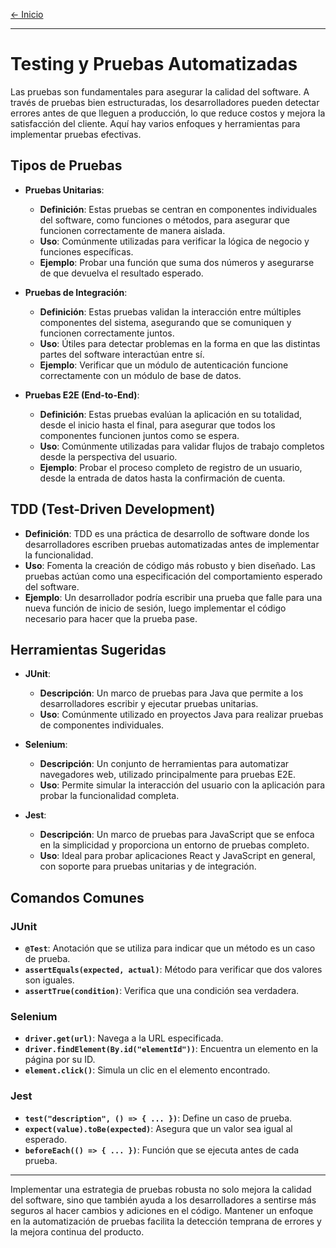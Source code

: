 [← Inicio](./README.md)

------

# Testing y Pruebas Automatizadas

Las pruebas son fundamentales para asegurar la calidad del software. A través de pruebas bien estructuradas, los desarrolladores pueden detectar errores antes de que lleguen a producción, lo que reduce costos y mejora la satisfacción del cliente. Aquí hay varios enfoques y herramientas para implementar pruebas efectivas.

## Tipos de Pruebas

- **Pruebas Unitarias**: 
  - **Definición**: Estas pruebas se centran en componentes individuales del software, como funciones o métodos, para asegurar que funcionen correctamente de manera aislada.
  - **Uso**: Comúnmente utilizadas para verificar la lógica de negocio y funciones específicas.
  - **Ejemplo**: Probar una función que suma dos números y asegurarse de que devuelva el resultado esperado.
  
- **Pruebas de Integración**: 
  - **Definición**: Estas pruebas validan la interacción entre múltiples componentes del sistema, asegurando que se comuniquen y funcionen correctamente juntos.
  - **Uso**: Útiles para detectar problemas en la forma en que las distintas partes del software interactúan entre sí.
  - **Ejemplo**: Verificar que un módulo de autenticación funcione correctamente con un módulo de base de datos.
  
- **Pruebas E2E (End-to-End)**: 
  - **Definición**: Estas pruebas evalúan la aplicación en su totalidad, desde el inicio hasta el final, para asegurar que todos los componentes funcionen juntos como se espera.
  - **Uso**: Comúnmente utilizadas para validar flujos de trabajo completos desde la perspectiva del usuario.
  - **Ejemplo**: Probar el proceso completo de registro de un usuario, desde la entrada de datos hasta la confirmación de cuenta.

## TDD (Test-Driven Development)

- **Definición**: TDD es una práctica de desarrollo de software donde los desarrolladores escriben pruebas automatizadas antes de implementar la funcionalidad. 
- **Uso**: Fomenta la creación de código más robusto y bien diseñado. Las pruebas actúan como una especificación del comportamiento esperado del software.
- **Ejemplo**: Un desarrollador podría escribir una prueba que falle para una nueva función de inicio de sesión, luego implementar el código necesario para hacer que la prueba pase.

## Herramientas Sugeridas

- **JUnit**: 
  - **Descripción**: Un marco de pruebas para Java que permite a los desarrolladores escribir y ejecutar pruebas unitarias.
  - **Uso**: Comúnmente utilizado en proyectos Java para realizar pruebas de componentes individuales.
  
- **Selenium**: 
  - **Descripción**: Un conjunto de herramientas para automatizar navegadores web, utilizado principalmente para pruebas E2E.
  - **Uso**: Permite simular la interacción del usuario con la aplicación para probar la funcionalidad completa.
  
- **Jest**: 
  - **Descripción**: Un marco de pruebas para JavaScript que se enfoca en la simplicidad y proporciona un entorno de pruebas completo.
  - **Uso**: Ideal para probar aplicaciones React y JavaScript en general, con soporte para pruebas unitarias y de integración.

## Comandos Comunes

### JUnit

- **`@Test`**: Anotación que se utiliza para indicar que un método es un caso de prueba.
- **`assertEquals(expected, actual)`**: Método para verificar que dos valores son iguales.
- **`assertTrue(condition)`**: Verifica que una condición sea verdadera.

### Selenium

- **`driver.get(url)`**: Navega a la URL especificada.
- **`driver.findElement(By.id("elementId"))`**: Encuentra un elemento en la página por su ID.
- **`element.click()`**: Simula un clic en el elemento encontrado.

### Jest

- **`test("description", () => { ... })`**: Define un caso de prueba.
- **`expect(value).toBe(expected)`**: Asegura que un valor sea igual al esperado.
- **`beforeEach(() => { ... })`**: Función que se ejecuta antes de cada prueba.

---

Implementar una estrategia de pruebas robusta no solo mejora la calidad del software, sino que también ayuda a los desarrolladores a sentirse más seguros al hacer cambios y adiciones en el código. Mantener un enfoque en la automatización de pruebas facilita la detección temprana de errores y la mejora continua del producto.
